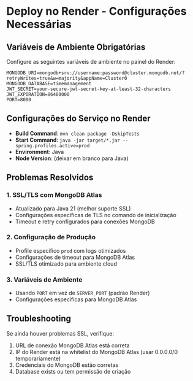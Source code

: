 # Deploy no Render - Configurações Necessárias

## Variáveis de Ambiente Obrigatórias

Configure as seguintes variáveis de ambiente no painel do Render:

```
MONGODB_URI=mongodb+srv://username:password@cluster.mongodb.net/?retryWrites=true&w=majority&appName=Cluster0
MONGODB_DATABASE=timemanagement
JWT_SECRET=your-secure-jwt-secret-key-at-least-32-characters
JWT_EXPIRATION=86400000
PORT=8080
```

## Configurações do Serviço no Render

- **Build Command**: `mvn clean package -DskipTests`
- **Start Command**: `java -jar target/*.jar --spring.profiles.active=prod`
- **Environment**: Java
- **Node Version**: (deixar em branco para Java)

## Problemas Resolvidos

### 1. SSL/TLS com MongoDB Atlas
- Atualizado para Java 21 (melhor suporte SSL)
- Configurações específicas de TLS no comando de inicialização
- Timeout e retry configurados para conexões MongoDB

### 2. Configuração de Produção
- Profile específico `prod` com logs otimizados
- Configurações de timeout para MongoDB Atlas
- SSL/TLS otimizado para ambiente cloud

### 3. Variáveis de Ambiente
- Usando `PORT` em vez de `SERVER_PORT` (padrão Render)
- Configurações específicas para MongoDB Atlas

## Troubleshooting

Se ainda houver problemas SSL, verifique:
1. URL de conexão MongoDB Atlas está correta
2. IP do Render está na whitelist do MongoDB Atlas (usar 0.0.0.0/0 temporariamente)
3. Credenciais do MongoDB estão corretas
4. Database exists ou tem permissão de criação
